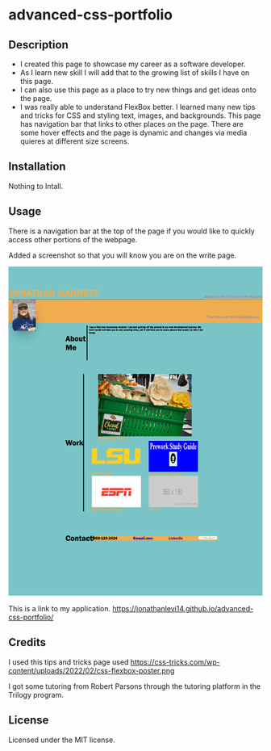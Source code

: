 # advanced-css-portfolio

## Description

- I created this page to showcase my career as a software developer.
- As I learn new skill I will add that to the growing list of skills I have on this page.
- I can also use this page as a place to try new things and get ideas onto the page.
- I was really able to understand FlexBox better. I learned many new tips and tricks for CSS and styling text, images, and backgrounds.
This page has navigation bar that links to other places on the page. There are some hover effects and the page is dynamic and changes via media quieres at different size screens.

## Installation

Nothing to Intall. 

## Usage

There is a navigation bar at the top of the page if you would like to quickly access other portions of the webpage.



Added a screenshot so that you will know you are on the write page.

![Screenshot of Website](assets/images/advanced-css-style1024_1.jpg)

This is a link to my application.
https://jonathanlevi14.github.io/advanced-css-portfolio/


## Credits
I used this tips and tricks page used 
https://css-tricks.com/wp-content/uploads/2022/02/css-flexbox-poster.png

I got some tutoring from Robert Parsons through the tutoring platform in the Trilogy program.

## License
Licensed under the MIT license.

